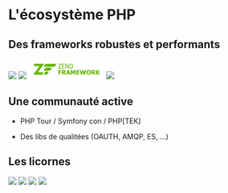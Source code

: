 # L'écosystème PHP
<!-- .slide: class="page-title" -->



## Des frameworks robustes et performants

<img width="30%" src="http://ez.no/var/ezflow_site/storage/images/regional-home/blog/ez-publish-symfony-le-duo-gagnant/456487-1-fre-FR/eZ-Publish-Symfony-le-duo-gagnant.png"/>
<!-- .element: class="fragment" -->
<img width="30%" src="http://res.cloudinary.com/blogwebdev/image/upload/v1465739410/1_yhzmk6.png"/>
<!-- .element: class="fragment" -->
<img width="30%" src="https://raw.githubusercontent.com/zendframework/zf2/234b554f2ca202095aea32e4fa557553f8849664/resources/ZendFramework-logo.png"/>
<!-- .element: class="fragment" -->
<img width="30%" src="http://www.findurlaptop.com/tech/wp-content/uploads/2015/10/phalcon-php-in-shared-hosting.gif"/>
<!-- .element: class="fragment" -->



## Une communauté active

* PHP Tour / Symfony con / PHP[TEK]

* Des libs de qualitées (OAUTH, AMQP, ES, ...)



## Les licornes

<img width="45%" src="https://upload.wikimedia.org/wikipedia/commons/c/ca/BlaBlaCar.png"/>
<!-- .element: class="fragment" -->
<img width="45%" src="http://www.finalscape.com/wp-content/uploads/2016/12/fb_2.png"/>
<!-- .element: class="fragment" -->
<img width="45%" src="https://brandfolder.com/slack/logo/slack-primary-logo.png"/>
<!-- .element: class="fragment" -->



<img src="http://media.topito.com/wp-content/uploads/2014/03/pornhub-600x750.jpg"/>